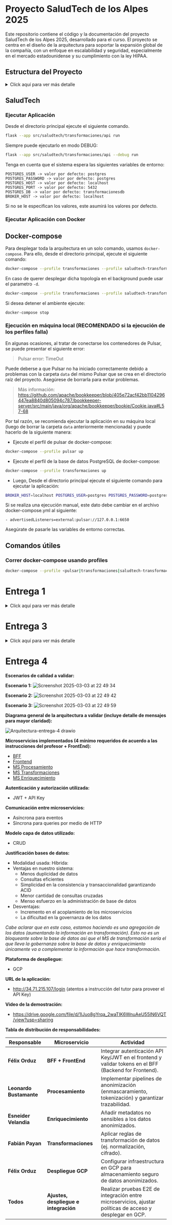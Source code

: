 # Proyecto SaludTech de los Alpes 2025

Este repositorio contiene el código y la documentación del proyecto SaludTech de los Alpes 2025, desarrollado para el curso. El proyecto se centra en el diseño de la arquitectura para soportar la expansión global de la compañía, con un enfoque en escalabilidad y seguridad, especialmente en el mercado estadounidense y su cumplimiento con la ley HIPAA.

## Estructura del Proyecto

<details>

<summary>Click aquí para ver más detalle</summary>

``` bash
├── LICENSE
├── Lenguaje-obicuo # Carpeta con las imágenes del lenguaje ubicuo
├── README.md
├── collections # Carpeta con las colecciones de Postman
│   └── SALUDTECH.postman_collection.json
├── data # Carpeta temporal de Pulsar. Si ya existe, borrar antes de ejecutar por primera vez la aplicación
├── docker-compose.yml # Archivo de configuración de Docker Compose
├── docs
│   └── entrega1 # Carpeta con los archivos de la entrega 1
│       ├── AS-IS
│       ├── README.md
│       └── TO-BE
├── pyproject.toml # Archivo de configuración de Poetry
├── requirements.txt # Archivo con las dependencias del proyecto
├── src # Carpeta con el código fuente
│   ├── README.md
│   └── saludtech
│       └── transformaciones # Carpeta con los archivos del microservicio de transformación
│           ├── api # Carpeta con los archivos de la API
│           │   └── anonimizacion.py
│           ├── config # Carpeta con los archivos de configuración
│           │   ├── db.py
│           │   └── uow.py
│           ├── modulos # Carpeta con los archivos de los módulos
│           │   └── anonimizacion  # Carpeta con los archivos del módulo de anonimización
│           │       ├── aplicacion # Carpeta con los archivos de la aplicación
│           │       │   ├── comandos # Carpeta con los archivos de comandos
│           │       │   │   ├── base.py
│           │       │   │   ├── cancelar_anonimizacion.py
│           │       │   │   ├── completar_anonimizacion.py
│           │       │   │   ├── iniciar_anonimizacion.py
│           │       │   │   └── reintentar_anonimizacion.py
│           │       │   ├── dto.py
│           │       │   ├── handlers.py
│           │       │   ├── mapeadores.py
│           │       │   ├── queries # Carpeta con los archivos de queries
│           │       │   │   ├── base.py
│           │       │   │   ├── consultar_estado_proceso.py
│           │       │   │   └── obtener_errores.py
│           │       │   └── servicios.py
│           │       ├── dominio # Carpeta con los archivos del dominio
│           │       │   ├── entidades.py
│           │       │   ├── eventos.py
│           │       │   ├── excepciones.py
│           │       │   ├── fabricas.py
│           │       │   ├── mixins.py
│           │       │   ├── objetos_valor.py
│           │       │   ├── reglas.py
│           │       │   ├── repositorios.py
│           │       │   └── servicios.py
│           │       └── infraestructura # Carpeta con los archivos de infraestructura
│           │           ├── consumidores.py
│           │           ├── despachadores.py
│           │           ├── dto.py
│           │           ├── excepciones.py
│           │           ├── fabricas.py
│           │           ├── mapeadores.py
│           │           ├── repositorios.py
│           │           └── schema # Carpeta con los archivos de schema
│           │               └── v1 # Carpeta con los archivos de la versión 1
│           │                   ├── comandos.py
│           │                   └── eventos.py
│           └── seedwork # Carpeta con los archivos de seedwork
│               ├── aplicacion # Carpeta con los archivos de la aplicación
│               │   ├── comandos.py
│               │   ├── dto.py
│               │   ├── handlers.py
│               │   ├── queries.py
│               │   └── servicios.py
│               ├── dominio # Carpeta con los archivos del dominio
│               │   ├── entidades.py
│               │   ├── eventos.py
│               │   ├── excepciones.py
│               │   ├── fabricas.py
│               │   ├── mixins.py
│               │   ├── objetos_valor.py
│               │   ├── reglas.py
│               │   ├── repositorios.py
│               │   └── servicios.py
│               ├── infraestructura # Carpeta con los archivos de infraestructura
│               │   ├── despachadores.py
│               │   ├── schema # Carpeta con los archivos de schema
│               │   │   └── v1 # Carpeta con los archivos de la versión 1
│               │   │       ├── comandos.py
│               │   │       ├── eventos.py
│               │   │       └── mensajes.py
│               │   ├── uow.py
│               │   └── utils.py
│               └── presentacion # Carpeta con los archivos de presentación
│                   └── api.py
├── src-gen # Carpeta con los diagramas generados por Context Mapper
├── tests # Carpeta con los tests
└── transformacion.Dockerfile # Dockerfile para el microservicio de transformación
```
</details>

## SaludTech
### Ejecutar Aplicación

Desde el directorio principal ejecute el siguiente comando.

```bash
flask --app src/saludtech/transformaciones/api run
```

Siempre puede ejecutarlo en modo DEBUG:

```bash
flask --app src/saludtech/transformaciones/api --debug run
```

Tenga en cuenta que el sistema espera las siguientes variables de entorno:

```plaintext
POSTGRES_USER -> valor por defecto: postgres
POSTGRES_PASSWORD -> valor por defecto: postgres
POSTGRES_HOST -> valor por defecto: localhost
POSTGRES_PORT -> valor por defecto: 5432
POSTGRES_DB -> valor por defecto: transformacionesdb
BROKER_HOST -> valor por defecto: localhost
```

Si no se le especifican los valores, este asumirá los valores por defecto.

### Ejecutar Aplicación con Docker


## Docker-compose

Para desplegar toda la arquitectura en un solo comando, usamos `docker-compose`. Para ello, desde el directorio principal, ejecute el siguiente comando:

```bash
docker-compose --profile transformaciones --profile saludtech-transformacion --profile pulsar up
```

En caso de querer desplegar dicha topología en el background puede usar el parametro `-d`.

```bash
docker-compose --profile transformaciones --profile saludtech-transformacion --profile pulsar up -d
```

Si desea detener el ambiente ejecute:

```bash
docker-compose stop
```

### Ejecución en máquina local (RECOMENDADO si la ejecución de los perfiles falla)

En algunas ocasiones, al tratar de conectarse los contenedores de Pulsar, se puede presentar el siguiente error:

> Pulsar error: TimeOut

Puede deberse a que Pulsar no ha iniciado correctamente debido a problemas con la carpeta `data` del mismo Pulsar que se crea en el directorio raíz del proyecto. Asegúrese de borrarla para evitar problemas.
> Más información: https://github.com/apache/bookkeeper/blob/405e72acf42bb1104296447ea8840d805094c787/bookkeeper-server/src/main/java/org/apache/bookkeeper/bookie/Cookie.java#L57-68


Por tal razón, se recomienda ejecutar la aplicación en su máquina local (luego de borrar la carpeta `data` anteriormente mencionada) y puede hacerlo de la siguiente manera:

- Ejecute el perfil de pulsar de docker-compose:
  
```bash
docker-compose --profile pulsar up
```

- Ejecute el perfil de la base de datos PostgreSQL de docker-compose:
  
```bash
docker-compose --profile transformaciones up
```
  
- Luego, Desde el directorio principal ejecute el siguiente comando para ejecutar la aplicación:

```bash
BROKER_HOST=localhost POSTGRES_USER=postgres POSTGRES_PASSWORD=postgres POSTGRES_DB=transformacionesdb POSTGRES_HOST=localhost POSTGRES_PORT=5432 flask --app src/saludtech/transformaciones/api --debug run
```

Si se realiza una ejecución manual, este dato debe cambiar en el archivo docker-compose.yml al siguiente:
```
- advertisedListeners=external:pulsar://127.0.0.1:6650
```

Asegúrate de pasarle las variables de entorno correctas.


## Comandos útiles

### Correr docker-compose usando profiles
```bash
docker-compose --profile <pulsar|transformaciones|saludtech-transformacion> up
```




# Entrega 1
<details>

<summary>Click aquí para ver más detalle</summary>

Los diagramas AS-IS y TO-BE se encuentran en la carpeta `src-gen`.  Estos diagramas fueron generados utilizando Context Mapper a partir de los archivos `.cml` ubicados en `docs/entrega1/`.

1. **Abra los archivos `.cml` (saludtechdemo-entrega1-as-is.cml y saludtechdemo-entrega1-to-be.cml) con Context Mapper.**

2. **Context Mapper generará automáticamente los diagramas en formato PNG.  Estos se guardan en `src-gen`.**

## Estructura del C&oacute;digo

El código fuente principal se encuentra en la carpeta `src/saludtech`.

### Las imágenes del lenguaje ubicuo se encuentran en el directorio: `./Lenguaje-obicuo`:

**Imagen de dominio y subdominios de AS-IS**
- `./Lenguaje-obicuo/Dominio y subdominios AS-IS.png`

**Imagen de dominio y subdominios de TO-BE**
- `./Lenguaje-obicuo/Dominio y subdominios TO - BE.png`

**Imagen de lenguaje obicuo AS-IS**
- `./Lenguaje-obicuo/Lenguaje ubicuo AS-IS.png`

**Imagen de lenguaje obicuo TO-BE**
- `./Lenguaje-obicuo/Dominio y subdominios TO - BE.png`

</details>

# Entrega 3

<details>

<summary>Click aquí para ver más detalle</summary>

## Escenarios de calidad 

https://uniandes-my.sharepoint.com/:p:/r/personal/f_orduz_uniandes_edu_co/_layouts/15/Doc.aspx?sourcedoc=%7B1AEF6370-BDD5-4D44-9DF2-764CEBDFDC07%7D&file=Entrega%20Semana%205.pptx&action=edit&mobileredirect=true&DefaultItemOpen=1&web=1

## Escenario de calidad a validar

Dado el contexto y las condiciones previas planteadas, se optó por validar el escenario de calidad #4 **Exposición de APIs externas de Salutech**, que que pertenece al atributo de  **Interoperabilidad**. La razón detrás de esta decisión radica en la necesidad crítica de comprender y gestionar de manera efectiva los estados del proceso de carga de datos a la plataforma, particularmente en lo que respecta a las fases iniciales de los procesos de transformación y enriquecimiento de datos.

La interoperabilidad es un componente esencial en la infraestructura tecnológica de cualquier sistema, la exposición de APIs externas de Salutech juega un papel clave, ya que permite la integración de fuentes de datos externas al ecosistema de la plataforma, o cualquier cliente, consumidor o desarrollador que pueda llegar a hacer uso de la plataforma.

## Diagrama de arquitectura de experimento

Para este ejercicio, se tomo unicamente la parte de transformacion del flujo. Ademas se creo un endpoint HTTP que se encargaria de publicar la informacion neceesaria para simular el inicio del proceso de transformacion. Este componente llamado publicador se agrego unicamente con fines de experimentacion, no hace parte del flujo de datos.

En este caso el servicio de transformacion recibe un comando de de inicio de proceso de transformacion, persiste la solicitud en la base de datos del servicio, expone un metodo GET que se utiliza para obtener el estado del proceso y por ultimo envia el comando al siguiente paso

![image](https://github.com/user-attachments/assets/d7b10c81-84db-4b3d-b14c-e8ee33e1bcfd)

</details>

# Entrega 4

**Escenarios de calidad a validar:**

**Escenario 1:**
![Screenshot 2025-03-03 at 22 49 34](https://github.com/user-attachments/assets/01b5f2b1-f7d1-404d-b913-0d4df95acf4d)

**Escenario 2:**
![Screenshot 2025-03-03 at 22 49 42](https://github.com/user-attachments/assets/bf6a7e6d-302c-4bf8-9dfe-23e6d163af8f)

**Escenario 3:**
![Screenshot 2025-03-03 at 22 49 59](https://github.com/user-attachments/assets/2a2f1cd8-bc7d-4d6f-b069-6ce0fef1bcd2)


**Diagrama general de la arquitectura a validar (incluye detalle de mensajes para mayor claridad):**

![Arquitectura-entrega-4 drawio](https://github.com/user-attachments/assets/be43128f-3970-4b23-b80f-623fc6d685f9)


**Microservicios implementados (4 mínimo requeridos de acuerdo a las instrucciones del profesor + FrontEnd):**

- [BFF](https://github.com/fanpay/SaludTechAlpes/tree/main/src/bff_web)
- [Frontend](https://github.com/fanpay/SaludTechAlpes/tree/main/src/frontend)
- [MS Procesamiento](https://github.com/fanpay/SaludTechAlpes/tree/main/src/saludtech/procesamiento)
- [MS Transformaciones](https://github.com/fanpay/SaludTechAlpes/tree/main/src/saludtech/transformaciones)
- [MS Enriquecimiento](https://github.com/fanpay/SaludTechAlpes/tree/main/src/saludtech/enriquecimiento)

**Autenticación y autorización utilizada:**
- JWT + API Key

**Comunicación entre microservicios:**
- Asíncrona para eventos
- Síncrona para queries por medio de HTTP

**Modelo capa de datos utilizado:**
- CRUD

**Justificación bases de datos:**
- Modalidad usada: Híbrida:
- Ventajas en nuestro sistema:
  - Menos duplicidad de datos
  - Consultas eficientes
  - Simplicidad en la consistencia y transaccionalidad garantizando ACID
  - Menor cantidad de consultas cruzadas
  - Menso esfuerzo en la administración de base de datos
- Desventajas:
  - Incremento en el acoplamiento de los microservicios
  - La dificultad en la governanza de los datos
    
*Cabe aclarar que en este caso, estamos haciendo es una agregación de los datos (aumentando la información en transformación). Esto no es un bloqueante sobre la base de datos así que el MS de transformación sería el que lleva la gobernanza sobre la base de datos y enriquecimiento únicamente va a complementar la información que hace transformación.*

**Plataforma de despliegue:**
- GCP

**URL de la aplicación:**
- http://34.71.215.107/login (atentos a instrucción del tutor para proveer el API Key)

**Video de la demostración:**
- https://drive.google.com/file/d/1IJuo8gYrqa_2waTIK6WnuAeU55IN6VQT/view?usp=sharing

**Tabla de distribución de responsabilidades:**

| **Responsable**          | **Microservicio**                          | **Actividad**                                                                                             |  
|--------------------------|--------------------------------------------|------------------------------------------------------------------------------------------------------------|  
| **Félix Orduz**          | **BFF + FrontEnd**                         | Integrar autenticación API Key/JWT en el frontend y validar tokens en el BFF (Backend for Frontend).     |  
| **Leonardo Bustamante**  | **Procesamiento**                          | Implementar pipelines de anonimización (enmascaramiento, tokenización) y garantizar trazabilidad.         |  
| **Esneider Velandia**    | **Enriquecimiento**                        | Añadir metadatos no sensibles a los datos anonimizados. |  
| **Fabián Payan**         | **Transformaciones**                       | Aplicar reglas de transformación de datos (ej. normalización, cifrado).   |  
| **Félix Orduz**          | **Despliegue GCP**                         | Configurar infraestructura en GCP para almacenamiento seguro de datos anonimizados. |  
| **Todos**                | **Ajustes, despliegue e integración**      | Realizar pruebas E2E de integración entre microservicios, ajustar políticas de acceso y desplegar en GCP. |  
